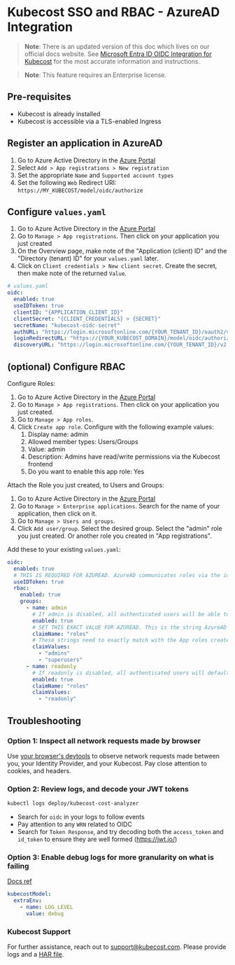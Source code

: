 # Kubecost SSO and RBAC - AzureAD Integration

> **Note**: There is an updated version of this doc which lives on our official docs website. See [Microsoft Entra ID OIDC Integration for Kubecost](https://docs.kubecost.com/install-and-configure/advanced-configuration/user-management-oidc/microsoft-entra-id-oidc-integration-for-kubecost) for the most accurate information and instructions.

> **Note**: This feature requires an Enterprise license.

## Pre-requisites

- Kubecost is already installed
- Kubecost is accessible via a TLS-enabled Ingress

## Register an application in AzureAD

1. Go to Azure Active Directory in the [Azure Portal](https://portal.azure.com/#view/Microsoft_AAD_IAM/ActiveDirectoryMenuBlade/~/Overview)
2. Select `Add > App registrations > New registration`
3. Set the appropriate `Name` and `Supported account types`
4. Set the following `Web` Redirect URI: `https://MY_KUBECOST/model/oidc/authorize`

## Configure `values.yaml`

1. Go to Azure Active Directory in the [Azure Portal](https://portal.azure.com/#view/Microsoft_AAD_IAM/ActiveDirectoryMenuBlade/~/Overview)
2. Go to `Manage > App registrations`. Then click on your application you just created
3. On the Overview page, make note of the "Application (client) ID" and the "Directory (tenant) ID" for your `values.yaml` later.
4. Click on `Client credentials > New client secret`. Create the secret, then make note of the returned `Value`.

```yaml
# values.yaml
oidc:
  enabled: true
  useIDToken: true
  clientID: "{APPLICATION_CLIENT_ID}"
  clientSecret: "{CLIENT_CREDENTIALS} > {SECRET}"
  secretName: "kubecost-oidc-secret"
  authURL: "https://login.microsoftonline.com/{YOUR_TENANT_ID}/oauth2/v2.0/authorize?client_id={YOUR_CLIENT_ID}&response_type=code&scope=openid&nonce=123456"
  loginRedirectURL: "https://{YOUR_KUBECOST_DOMAIN}/model/oidc/authorize"
  discoveryURL: "https://login.microsoftonline.com/{YOUR_TENANT_ID}/v2.0/.well-known/openid-configuration"
```

## (optional) Configure RBAC

Configure Roles:

1. Go to Azure Active Directory in the [Azure Portal](https://portal.azure.com/#view/Microsoft_AAD_IAM/ActiveDirectoryMenuBlade/~/Overview)
2. Go to `Manage > App registrations`. Then click on your application you just created.
3. Go to `Manage > App roles`.
4. Click `Create app role`. Configure with the following example values:
   1. Display name: admin
   2. Allowed member types: Users/Groups
   3. Value: admin
   4. Description: Admins have read/write permissions via the Kubecost frontend
   5. Do you want to enable this app role: Yes

Attach the Role you just created, to Users and Groups:

1. Go to Azure Active Directory in the [Azure Portal](https://portal.azure.com/#view/Microsoft_AAD_IAM/ActiveDirectoryMenuBlade/~/Overview)
2. Go to `Manage > Enterprise applications`. Search for the name of your application, then click on it.
3. Go to `Manage > Users and groups`.
4. Click `Add user/group`. Select the desired group. Select the "admin" role you just created. Or another role you created in "App registrations".

Add these to your existing `values.yaml`:

```yaml
oidc:
  enabled: true
  # THIS IS REQUIRED FOR AZUREAD. AzureAD communicates roles via the id_token instead of the access_token.
  useIDToken: true
  rbac:
    enabled: true
    groups:
      - name: admin
        # If admin is disabled, all authenticated users will be able to make configuration changes to the kubecost frontend
        enabled: true
        # SET THIS EXACT VALUE FOR AZUREAD. This is the string AzureAD uses in its OIDC tokens.
        claimName: "roles"
        # These strings need to exactly match with the App roles created in AzureAD
        claimValues:
          - "admins"
          - "superusers"
      - name: readonly
        # If readonly is disabled, all authenticated users will default to readonly
        enabled: true
        claimName: "roles"
        claimValues:
          - "readonly"
```

## Troubleshooting

### Option 1: Inspect all network requests made by browser

Use [your browser's devtools](https://developer.chrome.com/docs/devtools/network/) to observe network requests made between you, your Identity Provider, and your Kubecost. Pay close attention to cookies, and headers.

### Option 2: Review logs, and decode your JWT tokens

```sh
kubectl logs deploy/kubecost-cost-analyzer
```

- Search for `oidc` in your logs to follow events
- Pay attention to any `WRN` related to OIDC
- Search for `Token Response`, and try decoding both the `access_token` and `id_token` to ensure they are well formed (https://jwt.io/)

### Option 3: Enable debug logs for more granularity on what is failing

[Docs ref](https://github.com/kubecost/cost-analyzer-helm-chart/blob/v1.103/README.md?plain=1#L63-L75)

```yaml
kubecostModel:
  extraEnv:
    - name: LOG_LEVEL
      value: debug
```

### Kubecost Support

For further assistance, reach out to support@kubecost.com. Please provide logs and a [HAR file](https://support.google.com/admanager/answer/10358597?hl=en).

<!-- TODO:
- screenshots
-->
